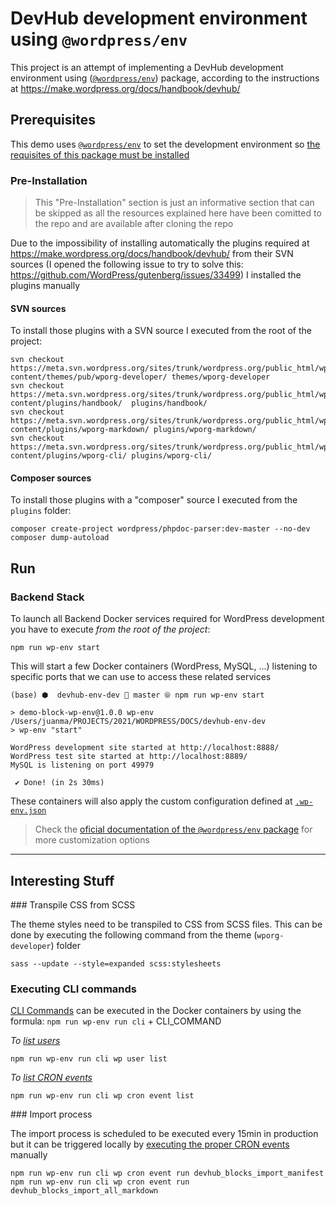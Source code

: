 # DevHub development environment using `@wordpress/env`

This project is an attempt of implementing a DevHub development environment using ([`@wordpress/env`](https://developer.wordpress.org/block-editor/reference-guides/packages/packages-env/)) package, according to the instructions at https://make.wordpress.org/docs/handbook/devhub/

## Prerequisites

This demo uses [`@wordpress/env`](https://developer.wordpress.org/block-editor/reference-guides/packages/packages-env/) to set the development environment so [the requisites of this package must be installed](https://developer.wordpress.org/block-editor/reference-guides/packages/packages-env/#prerequisites)

### Pre-Installation

> This "Pre-Installation" section is just an informative section that can be skipped as all the resources explained here have been comitted to the repo and are available after cloning the repo

Due to the impossibility of installing automatically the plugins required at https://make.wordpress.org/docs/handbook/devhub/ from their SVN sources (I opened the following issue to try to solve this:
https://github.com/WordPress/gutenberg/issues/33499) I installed the plugins manually 

#### SVN sources 

To install those plugins with a SVN source I executed from the root of the project:

```
svn checkout https://meta.svn.wordpress.org/sites/trunk/wordpress.org/public_html/wp-content/themes/pub/wporg-developer/ themes/wporg-developer
svn checkout https://meta.svn.wordpress.org/sites/trunk/wordpress.org/public_html/wp-content/plugins/handbook/  plugins/handbook/
svn checkout https://meta.svn.wordpress.org/sites/trunk/wordpress.org/public_html/wp-content/plugins/wporg-markdown/ plugins/wporg-markdown/
svn checkout https://meta.svn.wordpress.org/sites/trunk/wordpress.org/public_html/wp-content/plugins/wporg-cli/ plugins/wporg-cli/
```

#### Composer sources

To install those plugins with a "composer" source I executed from the `plugins` folder:

```
composer create-project wordpress/phpdoc-parser:dev-master --no-dev
composer dump-autoload
```


## Run

### Backend Stack

To launch all Backend Docker services required for WordPress development you have to execute _from the root of the project_:

```
npm run wp-env start
```

This will start a few Docker containers (WordPress, MySQL, ...) listening to specific ports that we can use to access these related services

```
(base) ⬢  devhub-env-dev  master ⦾ npm run wp-env start

> demo-block-wp-env@1.0.0 wp-env /Users/juanma/PROJECTS/2021/WORDPRESS/DOCS/devhub-env-dev
> wp-env "start"

WordPress development site started at http://localhost:8888/
WordPress test site started at http://localhost:8889/
MySQL is listening on port 49979

 ✔ Done! (in 2s 30ms)
```

These containers will also apply the custom configuration defined at [`.wp-env.json`](https://developer.wordpress.org/block-editor/reference-guides/packages/packages-env/#wp-env-json)

> Check the [oficial documentation of the `@wordpress/env` package](https://developer.wordpress.org/block-editor/reference-guides/packages/packages-env/) for more customization options

---

## Interesting Stuff

### Transpile CSS from SCSS

The theme styles need to be transpiled to CSS from SCSS files. This can be done by executing the following command from the theme (`wporg-developer`) folder

```
sass --update --style=expanded scss:stylesheets
```

### Executing CLI commands

[CLI Commands](https://developer.wordpress.org/cli/commands/) can be executed in the Docker containers by using the formula: `npm run wp-env run cli` + CLI_COMMAND

_To [list users](https://developer.wordpress.org/cli/commands/user/list/)_
```
npm run wp-env run cli wp user list
```

_To [list CRON events](https://developer.wordpress.org/cli/commands/cron/event/list/)_
```
npm run wp-env run cli wp cron event list
```

### Import process

The import process is scheduled to be executed every 15min in production but it can be triggered locally by [executing the proper CRON events](https://developer.wordpress.org/cli/commands/cron/event/run/) manually


```
npm run wp-env run cli wp cron event run devhub_blocks_import_manifest
npm run wp-env run cli wp cron event run devhub_blocks_import_all_markdown
```

